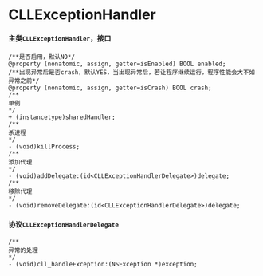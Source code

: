 # CLLExceptionHandler


#### 主类```CLLExceptionHandler```，接口
```
/**是否启用，默认NO*/
@property (nonatomic, assign, getter=isEnabled) BOOL enabled;
/**出现异常后是否crash，默认YES，当出现异常后，若让程序继续运行，程序性能会大不如异常之前*/
@property (nonatomic, assign, getter=isCrash) BOOL crash;
/**
单例
*/
+ (instancetype)sharedHandler;
/**
杀进程
*/
- (void)killProcess;
/**
添加代理
*/
- (void)addDelegate:(id<CLLExceptionHandlerDelegate>)delegate;
/**
移除代理
*/
- (void)removeDelegate:(id<CLLExceptionHandlerDelegate>)delegate;
```

#### 协议```CLLExceptionHandlerDelegate```
```
/**
异常的处理
*/
- (void)cll_handleException:(NSException *)exception;
```
